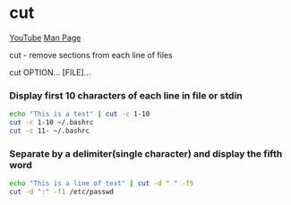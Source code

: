# cut

[YouTube](https://www.youtube.com/watch?v=_0IFtMFYroU)
[Man Page](https://linux.die.net/man/1/cut)

cut - remove sections from each line of files

cut OPTION... [FILE]...

### Display first 10 characters of each line in file or stdin

```sh
echo "This is a test" | cut -c 1-10
cut -c 1-10 ~/.bashrc
cut -c 11- ~/.bashrc
```

### Separate by a delimiter(single character) and display the fifth word

```sh
echo "This is a line of text" | cut -d " " -f5
cut -d ":" -f1 /etc/passwd
```
